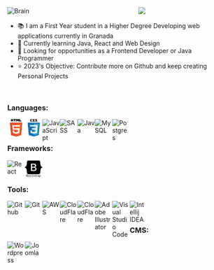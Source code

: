 <img align="left" alt="Brain" width="300" src="http://gifimage.net/wp-content/uploads/2017/10/cerebro-gif-tumblr-3.gif">


  <img src="https://github.com/vimalverma558/vimalverma558/blob/v2/img/hello.gif" width="20%">

- 📚 I am a First Year student in a Higher Degree Developing web applications currently in Granada
- 🧠 Currently learning Java, React and Web Design
- 🧪 Looking for opportunities as a Frontend Developer or Java Programmer
- ⭐ 2023's Objective: Contribute more on Github and keep creating Personal Projects

<br />

### Languages:

<img align="left" alt="HTML5" width="40px" src="https://raw.githubusercontent.com/github/explore/80688e429a7d4ef2fca1e82350fe8e3517d3494d/topics/html/html.png" />
<img align="left" alt="CSS3" width="40px" src="https://raw.githubusercontent.com/github/explore/80688e429a7d4ef2fca1e82350fe8e3517d3494d/topics/css/css.png" />
<img align="left" alt="JavaScript" width="40px" src="https://img.icons8.com/color/512/javascript.png" />
<img align="left" alt="SASS" width="40px" src="https://img.icons8.com/color/512/sass.png" />
<img align="left" alt="Java" width="40px" src="https://camo.githubusercontent.com/20ffa1c9a31e2c991c8b52b0cb7be938de51db4b7a9299658fef28efb0cc845a/68747470733a2f2f63646e2e6a7364656c6976722e6e65742f67682f64657669636f6e732f64657669636f6e2f69636f6e732f6a6176612f6a6176612d6f726967696e616c2e737667" />
<img align="left" alt="MySQL" width="40px" src="https://img.icons8.com/color/512/mysql-logo.png" />
<img align="left" alt="Postgres" width="40px" src="https://img.icons8.com/color/512/postgreesql.png" />

<br></br>
### Frameworks:
<img align="left" alt="React" width="40px" src="https://img.icons8.com/color/512/react-native.png" />
<img align="left" alt="Bootstrap" width="40px" src="https://raw.githubusercontent.com/devicons/devicon/master/icons/bootstrap/bootstrap-plain-wordmark.svg" />



<br></br>
### Tools:
<img align="left" alt="Github" width="40px" src="https://img.icons8.com/ios-glyphs/512/github.png" />
<img align="left" alt="Git" width="40px" src="https://img.icons8.com/color/512/git.png" />
<img align="left" alt="AWS" width="40px" src="https://img.icons8.com/color/512/amazon-web-services.png" />
<img align="left" alt="CloudFlare" width="40px" src="https://img.icons8.com/color/512/cloudflare.png" />
<img align="left" alt="CloudFlare" width="40px" src="https://www.storagealchemist.com/wp-content/uploads/2021/08/Syno-ApacheHTTP-logo-DSM6.png" />
<img align="left" alt="Adobe Illustrator" width="40px" src="https://img.icons8.com/color/512/adobe-illustrator--v1.png" />
<img align="left" alt="Visual Studio Code" width="40px" src="https://img.icons8.com/color/512/visual-studio-code-2019.png" />
<img align="left" alt="Intellij IDEA" width="40px" src="https://img.icons8.com/color/512/intellij-idea.png" />

<br></br>
### CMS:
<img align="left" alt="Wordpress" width="40px" src="https://img.icons8.com/color/512/wordpress.png" />
<img align="left" alt="Joomla" width="40px" src="https://img.icons8.com/color/512/joomla.png" />


<br></br>
<br></br>
<br></br>
